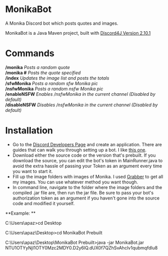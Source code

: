 # MonikaBot
A Monika Discord bot which posts quotes and images.

MonikaBot is a Java Maven project, built with [Discord4J Version 2.10.1](https://mvnrepository.com/artifact/com.discord4j/Discord4J/2.10.1)

# Commands
**/monika**  *Posts a random quote*  
**/monika #**  *Posts the quote specified*  
**/index**  *Updates the image list and posts the totals*  
**/sfwMonika**  *Posts a random sfw Monika pic*  
**/nsfwMonika**  *Posts a random nsfw Monika pic*  
**/enableNSFW**  *Enables /nsfwMonika in the current channel (Disabled by default)*  
**/disableNSFW**  *Disables /nsfwMonika in the current channel (Disabled by default)*

# Installation
* Go to the [Discord Developers Page](https://discordapp.com/developers/applications/) and create an application. There are guides that can walk you through setting up a bot. I like [this one](https://github.com/reactiflux/discord-irc/wiki/Creating-a-discord-bot-&-getting-a-token).
* Download either the source code or the version that's prebuilt. If you download the source, you can edit the bot's token in MainRunner.java to avoid the extra hassle of passing your Token as an argument every time you want to start it.
* Fill up the image folders with images of Monika. I used [Grabber](https://github.com/Bionus/imgbrd-grabber) to get all my images. You can use whatever method you want though.
* In command line, navigate to the folder where the image folders and the compiled .jar file are, then run the jar file. Be sure to pass your bot's authorization token as an argument if you haven't gone into the source code and modified it yourself.

**Example: **

C:\Users\apaz>cd Desktop

C:\Users\apaz\Desktop>cd MonikaBot Prebuilt

C:\Users\apaz\Desktop\MonikaBot Prebuilt>java -jar MonikaBot.jar NTU1OTYyNjI1OTY0Mzc2MDY0.D2y6lQ.dUX0f7QZhSvAhclv1qubmqfdlu8
